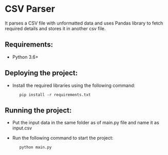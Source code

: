 # CSV Parser
It parses a CSV file with unformatted data and uses Pandas library to fetch required details and stores it in another csv file. 

## Requirements:
   - Python 3.6+
   
## Deploying the project:
   - Install the required libraries using the following command:

            pip install -r requirements.txt

## Running the project:
   - Put the input data in the same folder as of main.py file and name it as input.csv
   - Run the following command to start the project:

            python main.py
